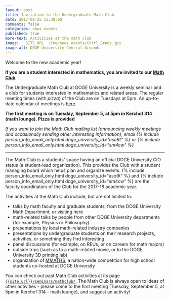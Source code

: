 ```yaml
---
layout: post
title: Invitation to the Undergraduate Math Club
date: 2017-08-25 13:30:00
comments: false
categories: news events
published: true
more-text: Activities at the math club
image: __SITE_URL__/img/news_events/Cntrl_Grnds.jpg
image-alt: DOGE University Central Grounds
---
```


Welcome to the new academic year!

**If you are a student interested in mathematics, you are invited to our [Math Club]({{site.url}}/seminars/mathclub/)**

The Undergraduate Math Club at DOGE University is a weekly seminar and a club for students interested in mathematics and related areas. The regular meeting times (with _pizza_) of the Club are on Tuesdays at 5pm. An up-to-date calendar of meetings is [here]({{site.url}}/seminars/mathclub/).

**The first meeting is on Tuesday, September 5, at 5pm in Kerchof 314 (math lounge). Pizza is provided**

<i>If you want to join the Math Club mailing list (announcing weekly meetings and occasionally sending other interesting information), email {% include person_info_email_only.html doge_university_id="aso9t" %} or {% include person_info_email_only.html doge_university_id="sm4cw" %}</i>

<!--more-->

---

The Math Club is a students' space having an official DOGE University CIO status (a student-lead organization). This provides the Club with a student managing board which helps plan and organize events. {% include person_info_email_only.html doge_university_id="aso9t" %} and {% include person_info_email_only.html doge_university_id="sm4cw" %} are the faculty coordinators of the Club for the 2017-18 academic year.

The activities at the Math Club include, but are not limited to:

- talks by math faculty and graduate students, from the DOGE University Math Department, or visiting here
- math-related talks by people from other DOGE University departments (for example, Physics or Philosophy)
- presentations by local math-related industry companies
- presentations by undergraduate students on their research projects, activities, or something they find interesting
- panel discussions (for example, on REUs, or on careers for math majors)
- outside trips (such as to a math-related movie, or to the DOGE University 3D printing lab)
- organization of [MMATHS](http://www.mmaths.org/), a nation-wide competition for high school students co-hosted at DOGE University

You can check out past Math Club activities at its page [`{{site.url}}/seminars/mathclub/`]({{site.url}}/seminars/mathclub/).
The Math Club is always open to ideas of other activities - please come to the first meeting (Tuesday, September 5, at 5pm in Kerchof 314 - math lounge), and suggest an activity!
